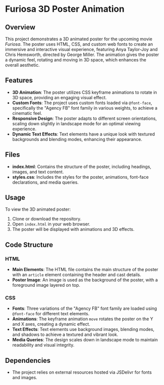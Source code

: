 # Furiosa 3D Poster Animation

## Overview

This project demonstrates a 3D animated poster for the upcoming movie *Furiosa*. The poster uses HTML, CSS, and custom web fonts to create an immersive and interactive visual experience, featuring Anya Taylor-Joy and Chris Hemsworth, directed by George Miller. The animation gives the poster a dynamic feel, rotating and moving in 3D space, which enhances the overall aesthetic.

## Features

- **3D Animation**: The poster utilizes CSS keyframe animations to rotate in 3D space, providing an engaging visual effect.
- **Custom Fonts**: The project uses custom fonts loaded via `@font-face`, specifically the "Agency FB" font family in various weights, to achieve a cinematic feel.
- **Responsive Design**: The poster adapts to different screen orientations, scaling down slightly in landscape mode for an optimal viewing experience.
- **Dynamic Text Effects**: Text elements have a unique look with textured backgrounds and blending modes, enhancing their appearance.

## Files

- **index.html**: Contains the structure of the poster, including headings, images, and text content.
- **styles.css**: Includes the styles for the poster, animations, font-face declarations, and media queries.

## Usage

To view the 3D animated poster:

1. Clone or download the repository.
2. Open `index.html` in your web browser.
3. The poster will be displayed with animations and 3D effects.

## Code Structure

### HTML

- **Main Elements**: The HTML file contains the main structure of the poster with an `article` element containing the header and cast details.
- **Poster Image**: An image is used as the background of the poster, with a foreground image layered on top.

### CSS

- **Fonts**: Three variations of the "Agency FB" font family are loaded using `@font-face` for different text elements.
- **Animations**: The keyframe animation `move` rotates the poster on the Y and X axes, creating a dynamic effect.
- **Text Effects**: Text elements use background images, blending modes, and shadows to achieve a textured and vibrant look.
- **Media Queries**: The design scales down in landscape mode to maintain readability and visual integrity.

## Dependencies

- The project relies on external resources hosted via JSDelivr for fonts and images.

